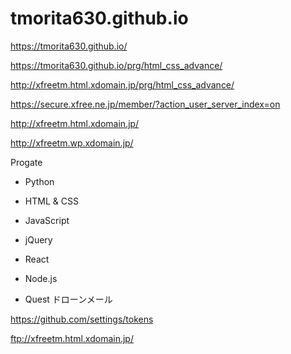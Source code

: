 # tmorita630.github.io

https://tmorita630.github.io/

https://tmorita630.github.io/prg/html_css_advance/

http://xfreetm.html.xdomain.jp/prg/html_css_advance/

https://secure.xfree.ne.jp/member/?action_user_server_index=on

http://xfreetm.html.xdomain.jp/

http://xfreetm.wp.xdomain.jp/

Progate
- Python
- HTML & CSS
- JavaScript

- jQuery
- React
- Node.js
- Quest ドローンメール

https://github.com/settings/tokens

ftp://xfreetm.html.xdomain.jp/
